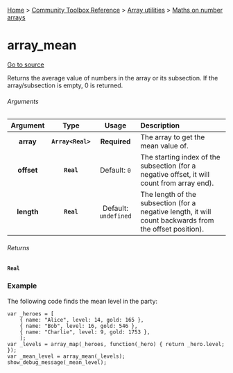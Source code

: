 [Home](/README.md) > [Community Toolbox Reference](/Docs/Reference/Reference.md) > [Array utilities](/Docs/Reference/Groups/ArrayUtils.md) > [Maths on number arrays](/Docs/Reference/Groups/ArrayUtils_Maths.md)

# array_mean

[Go to source](/Community%20Toolbox/scripts/utils_CommunityToolboxArray/utils_CommunityToolboxArray.gml#L79)

Returns the average value of numbers in the array or its subsection. If the array/subsection is empty, 0 is returned.

###### Arguments

| Argument | Type | Usage | Description |
|:---:|:---:|:---:|:---|
| **array** | **`Array<Real>`** | **Required** | The array to get the mean value of. |
| **offset** | **`Real`** | Default: `0` | The starting index of the subsection (for a negative offset, it will count from array end). |
| **length** | **`Real`** | Default: `undefined` | The length of the subsection (for a negative length, it will count backwards from the offset position). |

###### Returns
**`Real`**

### Example

The following code finds the mean level in the party:

```gml
var _heroes = [
    { name: "Alice", level: 14, gold: 165 },
    { name: "Bob", level: 16, gold: 546 },
    { name: "Charlie", level: 9, gold: 1753 },
    ];
var _levels = array_map(_heroes, function(_hero) { return _hero.level; });
var _mean_level = array_mean(_levels);
show_debug_message(_mean_level);
```
